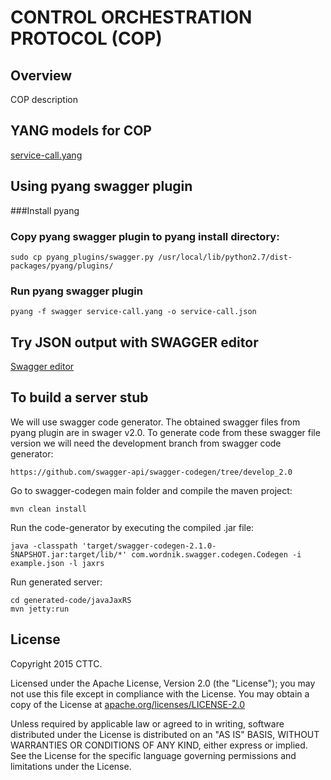 # CONTROL ORCHESTRATION PROTOCOL (COP)

## Overview
COP description

## YANG models for COP

[service-call.yang](https://)

## Using pyang swagger plugin

###Install pyang

### Copy pyang swagger plugin to pyang install directory:

```
sudo cp pyang_plugins/swagger.py /usr/local/lib/python2.7/dist-packages/pyang/plugins/
```

### Run pyang swagger plugin

```
pyang -f swagger service-call.yang -o service-call.json
```

## Try JSON output with SWAGGER editor

[Swagger editor](http://editor.swagger.io/#/)


## To build a server stub

We will use swagger code generator. The obtained swagger files from pyang plugin are in swager v2.0. To generate code from these swagger file version we will need the development branch from swagger code generator:


```
https://github.com/swagger-api/swagger-codegen/tree/develop_2.0
```


Go to swagger-codegen main folder and compile the maven project:

```
mvn clean install
```

Run the code-generator by executing the compiled .jar file:

```
java -classpath 'target/swagger-codegen-2.1.0-SNAPSHOT.jar:target/lib/*' com.wordnik.swagger.codegen.Codegen -i example.json -l jaxrs
```

Run generated server:

```
cd generated-code/javaJaxRS
mvn jetty:run
```


License
-------

Copyright 2015 CTTC.

Licensed under the Apache License, Version 2.0 (the "License");
you may not use this file except in compliance with the License.
You may obtain a copy of the License at [apache.org/licenses/LICENSE-2.0](http://www.apache.org/licenses/LICENSE-2.0)

Unless required by applicable law or agreed to in writing, software
distributed under the License is distributed on an "AS IS" BASIS,
WITHOUT WARRANTIES OR CONDITIONS OF ANY KIND, either express or implied.
See the License for the specific language governing permissions and
limitations under the License.

